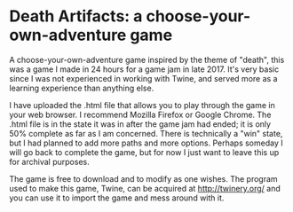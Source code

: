 # Death Artifacts: a choose-your-own-adventure game

A choose-your-own-adventure game inspired by the theme of "death", this was a game I made in 24 hours for a game jam in late 2017. It's very basic since I was not experienced in working with Twine, and served more as a learning experience than anything else.

I have uploaded the .html file that allows you to play through the game in your web browser. I recommend Mozilla Firefox or Google Chrome. The .html file is in the state it was in after the game jam had ended; it is only 50% complete as far as I am concerned. There is technically a "win" state, but I had planned to add more paths and more options. Perhaps someday I will go back to complete the game, but for now I just want to leave this up for archival purposes.

The game is free to download and to modify as one wishes. The program used to make this game, Twine, can be acquired at http://twinery.org/ and you can use it to import the game and mess around with it.
